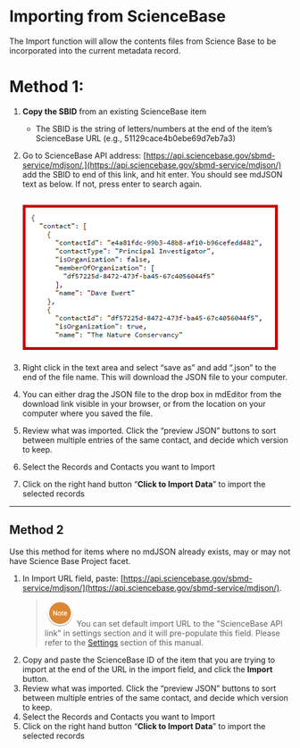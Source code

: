 # Importing from ScienceBase

The Import function will allow the contents files from Science Base to be incorporated into the current metadata record.

# Method 1:

1. **Copy the SBID** from an existing ScienceBase item 
   * The SBID is the string of letters/numbers at the end of the item’s ScienceBase URL \(e.g., 51129cace4b0ebe69d7eb7a3\)
2. Go to ScienceBase API address: [https://api.sciencebase.gov/sbmd-service/mdjson/,](https://api.sciencebase.gov/sbmd-service/mdjson/) add the SBID to end of this link, and hit enter. You should see mdJSON text as below.  If not, press enter to search again.

   ## ![](/assets/RawTextScreenshot.png)

3. Right click in the text area and select “save as” and add “.json” to the end of the file name. This will download the JSON file to your computer.

4. You can either drag the JSON file to the drop box in mdEditor from the download link visible in your browser, or from the location on your computer where you saved the file.
5. Review what was imported. Click the “preview JSON” buttons to sort between multiple entries of the same contact, and decide which version to keep. 
6. Select the Records and Contacts you want to Import
7. Click on the right hand button “**Click to Import Data**” to import the selected records

---

## Method 2

Use this method for items where no mdJSON already exists, may or may not have Science Base Project facet.

1. In Import URL field, paste: [https://api.sciencebase.gov/sbmd-service/mdjson/](https://api.sciencebase.gov/sbmd-service/mdjson/).
   > ![](/assets/NoteSmall.png) You can set default import URL to the "ScienceBase API link" in settings section and it will pre-populate this field. Please refer to the [Settings](/settings.md) section of this manual.
2. Copy and paste the ScienceBase ID of the item that you are trying to import at the end of the URL in the import field, and click the **Import** button.
3. Review what was imported. Click the “preview JSON” buttons to sort between multiple entries of the same contact, and decide which version to keep. 
4. Select the Records and Contacts you want to Import
5. Click on the right hand button “**Click to Import Data**” to import the selected records



